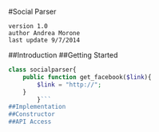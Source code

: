 #Social Parser

	version 1.0
	author Andrea Morone
	last update 9/7/2014

##Introduction
##Getting Started
```php
class socialparser{
	public function get_facebook($link){
		$link = "http://";
	}
		}```
##Implementation
##Constructor
##API Access